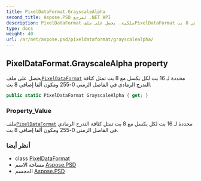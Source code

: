 ```yaml
---
title: PixelDataFormat.GrayscaleAlpha
second_title: Aspose.PSD لمرجع .NET API
description: PixelDataFormat ملكية. يحصل على ملفPixelDataFormat محددة لـ 16 بت لكل بكسل مع 8 بت تمثل كثافة التدرج الرمادي في الفاصل الزمني 0255 ومكون ألفا إضافي 8 بت.
type: docs
weight: 40
url: /ar/net/aspose.psd/pixeldataformat/grayscalealpha/
---
```

## PixelDataFormat.GrayscaleAlpha property

يحصل على ملف[`PixelDataFormat`](../) محددة لـ 16 بت لكل بكسل مع 8 بت تمثل كثافة التدرج الرمادي في الفاصل الزمني 0-255 ومكون ألفا إضافي 8 بت.

```csharp
public static PixelDataFormat GrayscaleAlpha { get; }
```

### Property_Value

ملف[`PixelDataFormat`](../) محددة لـ 16 بت لكل بكسل مع 8 بت تمثل كثافة التدرج الرمادي في الفاصل الزمني 0-255 ومكون ألفا إضافي 8 بت.

### أنظر أيضا

* class [PixelDataFormat](../)
* مساحة الاسم [Aspose.PSD](../../pixeldataformat/)
* المجسم [Aspose.PSD](../../../)


